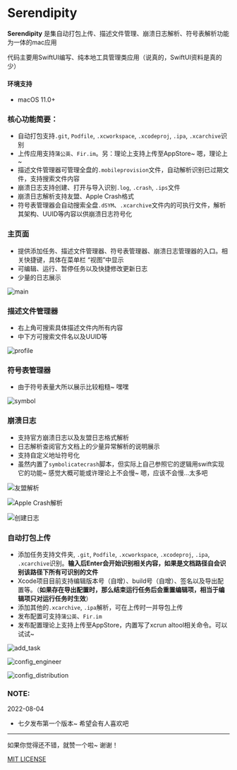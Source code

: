 # Serendipity
**Serendipity** 是集自动打包上传、描述文件管理、崩溃日志解析、符号表解析功能为一体的mac应用

代码主要用SwiftUI编写、纯本地工具管理类应用（说真的，SwiftUI资料是真的少）



#### 环境支持

- macOS 11.0+



### 核心功能简要：

- 自动打包支持`.git`, `Podfile`, `.xcworkspace`, `.xcodeproj`, `.ipa`, `.xcarchive`识别
- 上传应用支持`蒲公英`、`Fir.im`。另：理论上支持上传至AppStore~ 嗯，理论上~
- 描述文件管理器可管理全盘的`.mobileprovision`文件，自动解析识别已过期文件，支持搜索文件内容
- 崩溃日志支持创建、打开与导入识别`.log`, `.crash`, `.ips`文件
- 崩溃日志解析支持友盟、Apple Crash格式
- 符号表管理器会自动搜索全盘`.dSYM`、`.xcarchive`文件内的可执行文件，解析其架构、UUID等内容以供崩溃日志符号化



### 主页面

- 提供添加任务、描述文件管理器、符号表管理器、崩溃日志管理器的入口。相关快捷键，具体在菜单栏 “视图”中显示
- 可编辑、运行、暂停任务以及快捷修改更新日志
- 少量的日志展示

![main](Capture/main.jpg)



### 描述文件管理器

- 右上角可搜索具体描述文件内所有内容
- 中下方可搜索文件名以及UUID等

![profile](Capture/profile.jpg)



### 符号表管理器

- 由于符号表量大所以展示比较粗糙~ 嘿嘿

![symbol](Capture/symbol.jpg)



### 崩溃日志

- 支持官方崩溃日志以及友盟日志格式解析
- 日志解析查阅官方文档上的少量异常解析的说明展示
- 支持自定义地址符号化
- 虽然内置了`symbolicatecrash`脚本，但实际上自己参照它的逻辑用swift实现它的功能~ 感觉大概可能或许理论上不会慢~ 嗯，应该不会慢...太多吧

![友盟解析](Capture/crashmanager.jpg)

![Apple Crash解析](Capture/crash_apple.jpg)

![创建日志](Capture/crash_new.jpg)

### 自动打包上传

- 添加任务支持文件夹, `.git`, `Podfile`, `.xcworkspace`, `.xcodeproj`, `.ipa`, `.xcarchive`识别。**输入后Enter会开始识别相关内容，如果是文档路径自会识别该路径下所有可识别的文件**
- Xcode项目目前支持编辑版本号（自增）、build号（自增）、签名以及导出配置等。（**如果存在导出配置时，那么结束运行任务后会重置编辑项，相当于编辑项只对运行任务时生效**）
- 添加其他的`.xcarchive`, `.ipa`解析，可在上传时一并导包上传
- 发布配置可支持`蒲公英`、`Fir.im`
- 发布配置理论上支持上传至AppStore，内置写了xcrun altool相关命令。可以试试~

![add_task](Capture/add_task.jpg)

![config_engineer](Capture/config_engineer.jpg)

![config_distribution](Capture/config_distribution.jpg)

### NOTE:

2022-08-04

- 七夕发布第一个版本~ 希望会有人喜欢吧


---
如果你觉得还不错，就赞一个啦~ 谢谢！

[MIT LICENSE](LICENSE)
